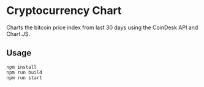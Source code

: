 # Cryptocurrency Chart

Charts the bitcoin price index from last 30 days using the CoinDesk API and Chart.JS.

## Usage

```
npm install
npm run build
npm run start
```